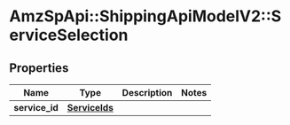 # AmzSpApi::ShippingApiModelV2::ServiceSelection

## Properties
Name | Type | Description | Notes
------------ | ------------- | ------------- | -------------
**service_id** | [**ServiceIds**](ServiceIds.md) |  | 

